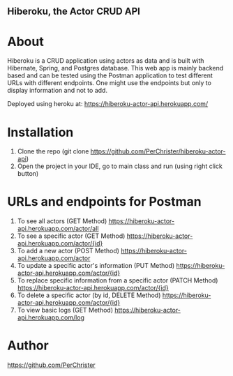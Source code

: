 ## Hiberoku, the Actor CRUD API

# About

Hiberoku is a CRUD application using actors as data and is built with Hibernate, Spring, and Postgres database. This web app is mainly backend based and can be tested using the Postman application to test different URLs with different endpoints. One might use the endpoints but only to display information and not to add. 

Deployed using heroku at: https://hiberoku-actor-api.herokuapp.com/

# Installation

1. Clone the repo (git clone https://github.com/PerChrister/hiberoku-actor-api)
2. Open the project in your IDE, go to main class and run (using right click button)

# URLs and endpoints for Postman
1. To see all actors (GET Method)
https://hiberoku-actor-api.herokuapp.com/actor/all
2. To see a specific actor (GET Method)
https://hiberoku-actor-api.herokuapp.com/actor/{id}
3. To add a new actor (POST Method)
https://hiberoku-actor-api.herokuapp.com/actor
4. To update a specific actor's information (PUT Method)
https://hiberoku-actor-api.herokuapp.com/actor/{id}
5. To replace specific information from a specific actor (PATCH Method)
https://hiberoku-actor-api.herokuapp.com/actor/{id}
6. To delete a specific actor (by id, DELETE Method)
https://hiberoku-actor-api.herokuapp.com/actor/{id}
7. To view basic logs (GET Method)
https://hiberoku-actor-api.herokuapp.com/log

# Author

https://github.com/PerChrister
